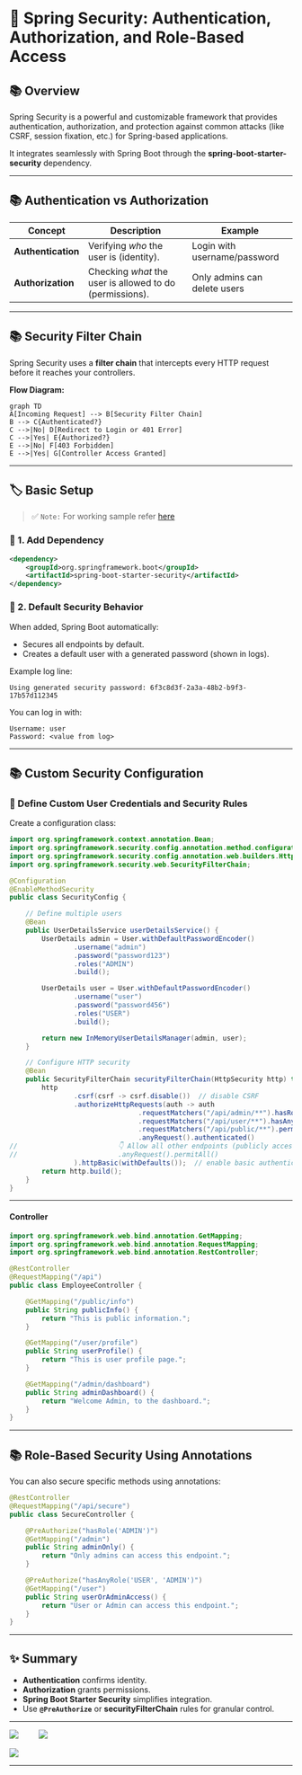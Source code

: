 # 🚀 Spring Security: Authentication, Authorization, and Role-Based Access

## 📚 Overview

Spring Security is a powerful and customizable framework that provides authentication, authorization, and protection against common attacks (like CSRF, session fixation, etc.) for Spring-based applications.

It integrates seamlessly with Spring Boot through the **spring-boot-starter-security** dependency.

---

## 📚 Authentication vs Authorization

| Concept            | Description                                              | Example                      |
| ------------------ | -------------------------------------------------------- | ---------------------------- |
| **Authentication** | Verifying *who* the user is (identity).                  | Login with username/password |
| **Authorization**  | Checking *what* the user is allowed to do (permissions). | Only admins can delete users |

---

## 📚 Security Filter Chain

Spring Security uses a **filter chain** that intercepts every HTTP request before it reaches your controllers.

**Flow Diagram:**

```mermaid
graph TD
A[Incoming Request] --> B[Security Filter Chain]
B --> C{Authenticated?}
C -->|No| D[Redirect to Login or 401 Error]
C -->|Yes| E{Authorized?}
E -->|No| F[403 Forbidden]
E -->|Yes| G[Controller Access Granted]
```

---

## 🏷️ Basic Setup

> ✅ `Note:` For working sample refer [here](../src/main/java/com/vednexgen/security)

### 🔹 1. Add Dependency

```xml
<dependency>
    <groupId>org.springframework.boot</groupId>
    <artifactId>spring-boot-starter-security</artifactId>
</dependency>
```

### 🔹 2. Default Security Behavior

When added, Spring Boot automatically:

* Secures all endpoints by default.
* Creates a default user with a generated password (shown in logs).

Example log line:

```
Using generated security password: 6f3c8d3f-2a3a-48b2-b9f3-17b57d112345
```

You can log in with:

```
Username: user
Password: <value from log>
```

---

## 📚 Custom Security Configuration

### 🔹 Define Custom User Credentials and Security Rules

Create a configuration class:

```java
import org.springframework.context.annotation.Bean;
import org.springframework.security.config.annotation.method.configuration.EnableMethodSecurity;
import org.springframework.security.config.annotation.web.builders.HttpSecurity;
import org.springframework.security.web.SecurityFilterChain;

@Configuration
@EnableMethodSecurity
public class SecurityConfig {

    // Define multiple users
    @Bean
    public UserDetailsService userDetailsService() {
        UserDetails admin = User.withDefaultPasswordEncoder()
                .username("admin")
                .password("password123")
                .roles("ADMIN")
                .build();

        UserDetails user = User.withDefaultPasswordEncoder()
                .username("user")
                .password("password456")
                .roles("USER")
                .build();

        return new InMemoryUserDetailsManager(admin, user);
    }

    // Configure HTTP security
    @Bean
    public SecurityFilterChain securityFilterChain(HttpSecurity http) throws Exception {
        http
                .csrf(csrf -> csrf.disable())  // disable CSRF
                .authorizeHttpRequests(auth -> auth
                                .requestMatchers("/api/admin/**").hasRole("ADMIN")
                                .requestMatchers("/api/user/**").hasAnyRole("USER", "ADMIN")
                                .requestMatchers("/api/public/**").permitAll()
                                .anyRequest().authenticated()
//                         👇 Allow all other endpoints (publicly accessible)
//                         .anyRequest().permitAll()
                ).httpBasic(withDefaults());  // enable basic authentication
        return http.build();
    }
}
```

---

#### Controller 

```java
import org.springframework.web.bind.annotation.GetMapping;
import org.springframework.web.bind.annotation.RequestMapping;
import org.springframework.web.bind.annotation.RestController;

@RestController
@RequestMapping("/api")
public class EmployeeController {

    @GetMapping("/public/info")
    public String publicInfo() {
        return "This is public information.";
    }

    @GetMapping("/user/profile")
    public String userProfile() {
        return "This is user profile page.";
    }

    @GetMapping("/admin/dashboard")
    public String adminDashboard() {
        return "Welcome Admin, to the dashboard.";
    }
}
```

---

## 📚 Role-Based Security Using Annotations

You can also secure specific methods using annotations:

```java
@RestController
@RequestMapping("/api/secure")
public class SecureController {

    @PreAuthorize("hasRole('ADMIN')")
    @GetMapping("/admin")
    public String adminOnly() {
        return "Only admins can access this endpoint.";
    }

    @PreAuthorize("hasAnyRole('USER', 'ADMIN')")
    @GetMapping("/user")
    public String userOrAdminAccess() {
        return "User or Admin can access this endpoint.";
    }
}
```

---

## ✨ Summary

* **Authentication** confirms identity.
* **Authorization** grants permissions.
* **Spring Boot Starter Security** simplifies integration.
* Use **`@PreAuthorize`** or **securityFilterChain** rules for granular control.

---
<div>

[![](https://img.shields.io/badge/Prev-⬅️-caddd6?style=for-the-badge&labelColor=caddd6)](13-LOGGING.md)
&emsp;&emsp;
[![](https://img.shields.io/badge/Next-➡️-caddd6?style=for-the-badge&labelColor=caddd6)](15-SPRING_AOP.md)

</div>

[![](https://img.shields.io/badge/Go_Back-🔙-d6cadd?style=for-the-badge&labelColor=d6cadd)](00-TABLE_CONTENT_README.md)

---